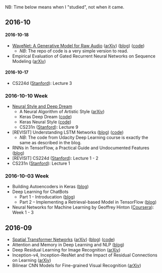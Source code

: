NB: Time below means when I "studied", not when it came.

## 2016-10

#### 2016-10-18

* [WaveNet: A Generative Model for Raw Audio](notes/wavenet.md) ([arXiv](https://arxiv.org/abs/1609.03499)) ([blog](https://deepmind.com/blog/wavenet-generative-model-raw-audio/)) ([code](https://github.com/usernaamee/keras-wavenet))
  - *NB*: The repo of code is a very simple version to read.
* Empirical Evaluation of Gated Recurrent Neural Networks on Sequence Modeling ([arXiv](https://arxiv.org/abs/1412.3555))

#### 2016-10-17
* CS224d ([Stanford](http://cs224d.stanford.edu/syllabus.html)): Lecture 3

### 2016-10-10 Week
* [Neural Style and Deep Dream](notes/neural-style-deep-dream.md)
  * A Neural Algorithm of Artistic Style ([arXiv](https://arxiv.org/abs/1508.06576))
  * Keras Deep Dream ([code](https://github.com/fchollet/keras/blob/master/examples/deep_dream.py))
  * Keras Neural Style ([code](https://github.com/fchollet/keras/blob/master/examples/neural_style_transfer.py))
  * CS231n ([Stanford](http://vision.stanford.edu/teaching/cs231n/syllabus.html)): Lecture 9
* [REVISIT] Understanding LSTM Networks ([blog](http://colah.github.io/posts/2015-08-Understanding-LSTMs/)) ([code](https://github.com/tensorflow/tensorflow/blob/master/tensorflow/examples/udacity/6_lstm.ipynb))
  - *NB*: The code from Udacity Deep Learning course is exactly the same as described in the blog.
* RNNs in TensorFlow, a Practical Guide and Undocumented Features ([blog](http://www.wildml.com/2016/08/rnns-in-tensorflow-a-practical-guide-and-undocumented-features/))
* [REVISIT] CS224d ([Stanford](http://cs224d.stanford.edu/syllabus.html)): Lecture 1 - 2
* CS231n ([Stanford](http://vision.stanford.edu/teaching/cs231n/syllabus.html)): Lecture 1

### 2016-10-03 Week
* Building Autoencoders in Keras ([blog](https://blog.keras.io/building-autoencoders-in-keras.html))
* Deep Learning for ChatBots
  * Part 1 - Introducation ([blog](http://www.wildml.com/2016/04/deep-learning-for-chatbots-part-1-introduction/))
  * Part 2 – Implementing a Retrieval-based Model in TensorFlow ([blog](http://www.wildml.com/2016/07/deep-learning-for-chatbots-2-retrieval-based-model-tensorflow/))
* Neural Networks for Machine Learning by Geoffrey Hinton ([Coursera](https://www.coursera.org/learn/neural-networks/)): Week 1 - 3

## 2016-09
* [Spatial Transformer Networks](notes/spatial-transformer-network.md) ([arXiv](https://arxiv.org/abs/1506.02025)) ([blog](http://torch.ch/blog/2015/09/07/spatial_transformers.html)) ([code](https://github.com/tensorflow/models/tree/master/transformer))
* Attention and Memory in Deep Learning and NLP ([blog](http://www.wildml.com/2016/01/attention-and-memory-in-deep-learning-and-nlp/))
* Deep Residual Learning for Image Recognition ([arXiv](http://arxiv.org/abs/1512.03385))
* Inception-v4, Inception-ResNet and the Impact of Residual Connections on Learning ([arXiv](https://arxiv.org/abs/1602.07261))
* Bilinear CNN Models for Fine-grained Visual Recognition ([arXiv](https://arxiv.org/abs/1504.07889))
